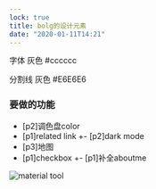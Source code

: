 ```yaml
---
lock: true
title: bolg的设计元素
date: "2020-01-11T14:21"
---
```


字体
灰色 #cccccc

分割线
灰色 #E6E6E6


### 要做的功能
- [p2]调色盘color
- [p1]related link
+- [p2]dark mode
- [p3]地图
- [p1]checkbox
+- [p1]补全aboutme

![material tool](https://material.io/resources/color/#!/?view.left=1&view.right=0&primary.color=90CAF9&secondary.color=F44336)